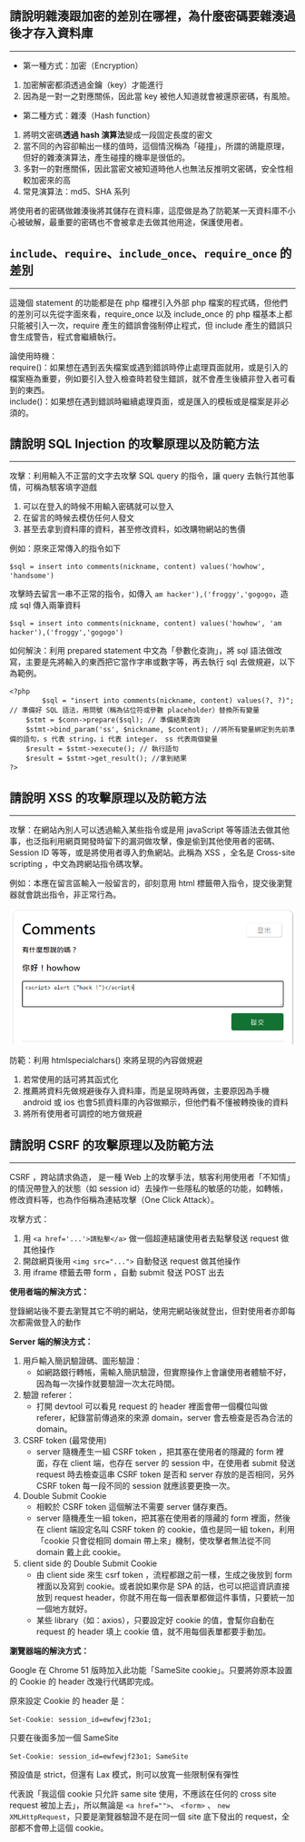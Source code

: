 ## 請說明雜湊跟加密的差別在哪裡，為什麼密碼要雜湊過後才存入資料庫
---
- 第一種方式：加密（Encryption）
1. 加密解密都須透過金鑰（key）才能進行
2. 因為是一對一之對應關係，因此當 key 被他人知道就會被還原密碼，有風險。

- 第二種方式：雜湊（Hash function）
1. 將明文密碼**透過 hash 演算法**變成一段固定長度的密文
2. 當不同的內容卻輸出一樣的值時，這個情況稱為「碰撞」，所謂的鴿籠原理，但好的雜湊演算法，產生碰撞的機率是很低的。
3. 多對一的對應關係，因此當密文被知道時他人也無法反推明文密碼，安全性相較加密來的高
4. 常見演算法：md5、SHA 系列

將使用者的密碼做雜湊後將其儲存在資料庫，這麼做是為了防範某一天資料庫不小心被破解，最重要的密碼也不會被拿走去做其他用途，保護使用者。


## `include`、`require`、`include_once`、`require_once` 的差別
---
這幾個 statement 的功能都是在 php 檔裡引入外部 php 檔案的程式碼，但他們的差別可以先從字面來看，require_once 以及 include_once 的 php 檔基本上都只能被引入一次，require 產生的錯誤會強制停止程式，但 include 產生的錯誤只會生成警告，程式會繼續執行。

論使用時機：<br>
require()：如果想在遇到丟失檔案或遇到錯誤時停止處理頁面就用，或是引入的檔案極為重要，例如要引入登入檢查時若發生錯誤，就不會產生後續非登入者可看到的東西。<br>
include()：如果想在遇到錯誤時繼續處理頁面，或是匯入的模板或是檔案是非必須的。

## 請說明 SQL Injection 的攻擊原理以及防範方法
---
攻擊：利用輸入不正當的文字去攻擊 SQL query 的指令，讓 query 去執行其他事情，可稱為駭客填字遊戲
1. 可以在登入的時候不用輸入密碼就可以登入
2. 在留言的時候去模仿任何人發文
3. 甚至去拿到資料庫的資料，甚至修改資料，如改購物網站的售價

例如：原來正常傳入的指令如下
```
$sql = insert into comments(nickname, content) values('howhow', 'handsome')
```
攻擊時去留言一串不正常的指令，如傳入 `am hacker'),('froggy','gogogo`，造成 sql 傳入兩筆資料
```
$sql = insert into comments(nickname, content) values('howhow', 'am hacker'),('froggy','gogogo')
```
如何解決：利用 prepared statement 
中文為「參數化查詢」，將 sql 語法做改寫，主要是先將輸入的東西把它當作字串或數字等，再去執行 sql 去做規避，以下為範例。

```
<?php
		$sql = "insert into comments(nickname, content) values(?, ?)"; // 準備好 SQL 語法，用問號（稱為佔位符或參數 placeholder）替換所有變量
    $stmt = $conn->prepare($sql); // 準備結果查詢
    $stmt->bind_param('ss', $nickname, $content); //將所有變量綁定到先前準備的語句，s 代表 string，i 代表 integer， ss 代表兩個變量
    $result = $stmt->execute(); // 執行語句
    $result = $stmt->get_result(); //拿到結果
?>
```

##  請說明 XSS 的攻擊原理以及防範方法
---
攻擊：在網站內別人可以透過輸入某些指令或是用 javaScript 等等語法去做其他事，也泛指利用網頁開發時留下的漏洞做攻擊，像是偷到其他使用者的密碼、Session ID 等等，或是將使用者導入釣魚網站。此稱為 XSS ，全名是 Cross-site scripting ，中文為跨網站指令碼攻擊。

例如：本應在留言區輸入一般留言的，卻刻意用 html 標籤帶入指令，提交後瀏覽器就會跳出指令，非正常行為。

![image](./xss.png)

防範：利用 htmlspecialchars() 來將呈現的內容做規避
1. 若常使用的話可將其函式化
2. 推薦將資料先做規避後存入資料庫，而是呈現時再做，主要原因為手機 android 或 ios 也會5抓資料庫的內容做顯示，但他們看不懂被轉換後的資料
3. 將所有使用者可調控的地方做規避
## 請說明 CSRF 的攻擊原理以及防範方法
---
CSRF ，跨站請求偽造， 是一種 Web 上的攻擊手法，駭客利用使用者「不知情」的情況帶登入的狀態（如 session id）去操作一些隱私的敏感的功能，如轉帳，修改資料等，也為作俗稱為連結攻擊（One Click Attack）。

攻擊方式：
1. 用 `<a href='...'>請點擊</a>` 做一個超連結讓使用者去點擊發送 request 做其他操作
2. 開啟網頁後用 `<img src="...">` 自動發送 request 做其他操作
3. 用 iframe 標籤去帶 form ，自動 submit 發送 POST 出去

**使用者端的解決方式：**

登錄網站後不要去瀏覽其它不明的網站，使用完網站後就登出，但對使用者亦即每次都需做登入的動作

**Server 端的解決方式：**

1. 用戶輸入簡訊驗證碼、圖形驗證：
    - 如網路銀行轉帳，需輸入簡訊驗證，但實際操作上會讓使用者體驗不好，因為每一次操作就要驗證一次太花時間。
2. 驗證 referer：
    - 打開 devtool 可以看見 request 的 header 裡面會帶一個欄位叫做 referer，紀錄當前傳過來的來源 domain，server 會去檢查是否為合法的 domain。
3. CSRF token (最常使用)
    - server 隨機產生一組 CSRF token ，把其塞在使用者的隱藏的 form 裡面，存在 client 端，也存在 server 的 session 中，在使用者 submit 發送 request 時去檢查這串 CSRF token  是否和 server 存放的是否相同，另外 CSRF token 每一段不同的 session 就應該要更換一次。
4. Double Submit Cookie
    - 相較於 CSRF token 這個解法不需要 server 儲存東西。
    - server 隨機產生一組 token，把其塞在使用者的隱藏的 form 裡面，然後在 client 端設定名叫 CSRF token 的 cookie，值也是同一組 token，利用「cookie 只會從相同 domain 帶上來」機制，使攻擊者無法從不同 domain 戴上此 cookie。
5. client side 的 Double Submit Cookie
    - 由 client side 來生 csrf token ，流程都跟之前一樣，生成之後放到 form 裡面以及寫到 cookie。或者說如果你是 SPA 的話，也可以把這資訊直接放到 request header，你就不用在每一個表單都做這件事情，只要統一加一個地方就好。
    - 某些 library（如：axios），只要設定好 cookie 的值，會幫你自動在 request 的 header 填上 cookie 值，就不用每個表單都要手動加。

**瀏覽器端的解決方式：**

Google 在 Chrome 51 版時加入此功能「SameSite cookie」。只要將妳原本設置的 Cookie 的 header 改幾行代碼即完成。

原來設定 Cookie 的 header 是：

`Set-Cookie: session_id=ewfewjf23o1;`

只要在後面多加一個 SameSite

`Set-Cookie: session_id=ewfewjf23o1; SameSite`

預設值是 strict，但還有 Lax 模式，則可以放寬一些限制保有彈性

代表說「我這個 cookie 只允許 same site 使用，不應該在任何的 cross site request 被加上去」，所以無論是 `<a href="">`、 `<form>` 、 `new XMLHttpRequest`，只要是瀏覽器驗證不是在同一個 site 底下發出的 request，全部都不會帶上這個 cookie。
